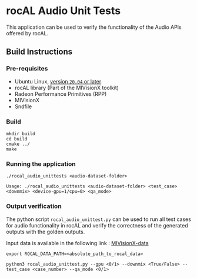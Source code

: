 # rocAL Audio Unit Tests
This application can be used to verify the functionality of the Audio APIs offered by rocAL.

## Build Instructions

### Pre-requisites
* Ubuntu Linux, [version `20.04` or later](https://www.microsoft.com/software-download/windows10)
* rocAL library (Part of the MIVisionX toolkit)
* Radeon Performance Primitives (RPP)
* MIVisionX
* Sndfile

### Build
  ````
  mkdir build
  cd build
  cmake ../
  make
  ````
### Running the application
  ````
./rocal_audio_unittests <audio-dataset-folder>

Usage: ./rocal_audio_unittests <audio-dataset-folder> <test_case> <downmix> <device-gpu=1/cpu=0> <qa_mode>
  ````

### Output verification 

The python script `rocal_audio_unittest.py` can be used to run all test cases for audio functionality in rocAL and verify the correctness of the generated outputs with the golden outputs.

Input data is available in the following link : [MIVisionX-data](https://github.com/ROCm/MIVisionX-data/rocal_data)

`export ROCAL_DATA_PATH=<absolute_path_to_rocal_data>`

```
python3 rocal_audio_unittest.py --gpu <0/1> --downmix <True/False> --test_case <case_number> --qa_mode <0/1>
```
